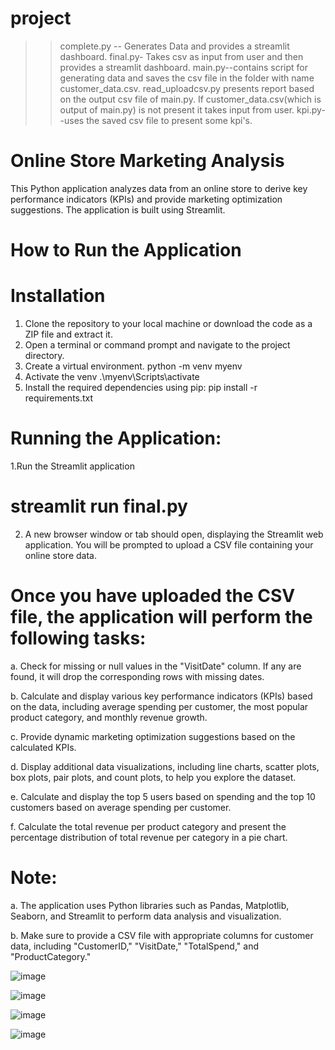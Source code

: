 # project

>>complete.py -- Generates Data and provides a streamlit dashboard.
>>final.py- Takes csv as input from user and then provides a streamlit dashboard.
>>main.py--contains script for generating data and saves the csv file in the folder with name customer_data.csv.
>>read_uploadcsv.py presents report based on the output csv file of main.py. If customer_data.csv(which is output of main.py) is not present it takes input from user. 
>>kpi.py--uses the saved csv file to present some kpi's.

# Online Store Marketing Analysis
This Python application analyzes data from an online store to derive key performance indicators (KPIs) and provide marketing optimization suggestions. The application is built using Streamlit.
# How to Run the Application

# Installation
1. Clone the repository to your local machine or download the code as a ZIP file and extract it.
2. Open a terminal or command prompt and navigate to the project directory.
3. Create a virtual environment.
python -m venv myenv
4. Activate the venv
.\myenv\Scripts\activate
5. Install the required dependencies using pip:
pip install -r requirements.txt
# Running the Application:
1.Run the Streamlit application
# streamlit run final.py
2. A new browser window or tab should open, displaying the Streamlit web application. You will be prompted to upload a CSV file containing your online store data.

# Once you have uploaded the CSV file, the application will perform the following tasks:

a. Check for missing or null values in the "VisitDate" column. If any are found, it will drop the corresponding rows with missing dates.

b. Calculate and display various key performance indicators (KPIs) based on the data, including average spending per customer, the most popular product category, and monthly revenue growth.

c. Provide dynamic marketing optimization suggestions based on the calculated KPIs.

d. Display additional data visualizations, including line charts, scatter plots, box plots, pair plots, and count plots, to help you explore the dataset.

e. Calculate and display the top 5 users based on spending and the top 10 customers based on average spending per customer.

f. Calculate the total revenue per product category and present the percentage distribution of total revenue per category in a pie chart.

# Note: 
a. The application uses Python libraries such as Pandas, Matplotlib, Seaborn, and Streamlit to perform data analysis and visualization.

b. Make sure to provide a CSV file with appropriate columns for customer data, including "CustomerID," "VisitDate," "TotalSpend," and "ProductCategory."

![image](https://github.com/dkd99/Python-Project/assets/103329032/ed1c94bd-b549-4445-95cb-7b28398934fb)


![image](https://github.com/dkd99/Python-Project/assets/103329032/8489d3e4-99e4-42aa-a6e6-bacfb7b8495d)

![image](https://github.com/dkd99/Python-Project/assets/103329032/0290ad05-acc7-4784-807e-1f6ec439999d)

![image](https://github.com/dkd99/Python-Project/assets/103329032/7a40e896-d939-4c0c-87ef-0a9e5edbe3c5)




